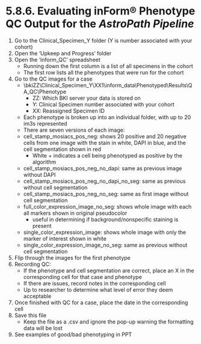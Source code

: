 # 5.8.6. Evaluating inForm® Phenotype QC Output for the *AstroPath Pipeline*

1. Go to the Clinical_Specimen_Y folder (Y is number associated with your cohort)
2. Open the ‘Upkeep and Progress’ folder
3. Open the ‘inform_QC’ spreadsheet
   - Running down the first column is a list of all specimens in the cohort
   - The first row lists all the phenotypes that were run for the cohort
4. Go to the QC images for a case
   - \\bkiZZ\Clinical_Specimen_Y\XX1\inform_data\Phenotyped\Results\QA_QC\Phenotype
      - ZZ: Which BKI server your data is stored on
      - Y: Clinical Specimen number associated with your cohort
      - XX: Reassigned Specimen ID
   - Each phenotype is broken up into an individual folder, with up to 20 im3s represented
   - There are seven versions of each image:
   - cell_stamp_mosiacs_pos_neg: shows 20 positive and 20 negative cells from one image with the stain in white, DAPI in blue, and the cell segmentation shown in red
     - White + indicates a cell being phenotyped as positive by the algorithm
   - cell_stamp_mosiacs_pos_neg_no_dapi: same as previous image without DAPI
   - cell_stamp_mosiacs_pos_neg_no_dapi_no_seg: same as previous without cell segmentation
   - cell_stamp_mosiacs_pos_neg_no_seg: same as first image without cell segmentation
   - full_color_expression_image_no_seg: shows whole image with each all markers shown in original pseudocolor
     - useful in determining if background/nonspecific staining is present
   - single_color_expression_image: shows whole image with only the marker of interest shown in white
   - single_color_expression_image_no_seg: same as previous without cell segmentation
5. Flip through the images for the first phenotype
6. Recording QC:
   - If the phenotype and cell segmentation are correct, place an X in the corresponding cell for that case and phenotype
   - If there are issues, record notes in the corresponding cell
   - Up to researcher to determine what level of error they deem acceptable
7. Once finished with QC for a case, place the date in the corresponding cell
8. Save this file
   - Keep the file as a .csv and ignore the pop-up warning the formatting data will be lost
9. See examples of good/bad phenotyping in PPT
